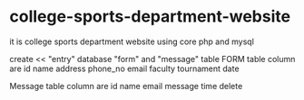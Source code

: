 # college-sports-department-website
it is college sports department website using core php and mysql


create << "entry" database    "form" and "message" table 
FORM table column are 
id
name
address
phone_no
email
faculty
tournament
date

Message table column are
id
name
email
message
time
delete


